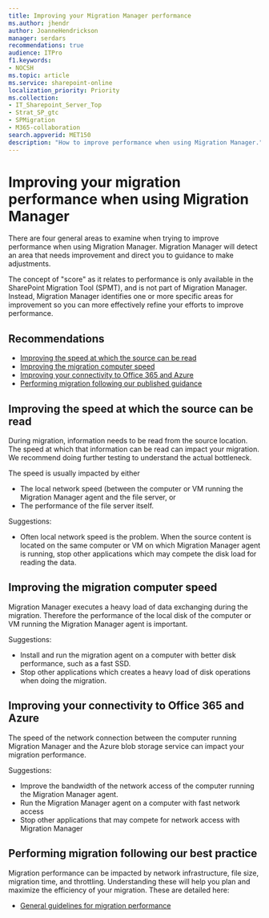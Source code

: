 ```yaml
---
title: Improving your Migration Manager performance
ms.author: jhendr
author: JoanneHendrickson
manager: serdars
recommendations: true
audience: ITPro
f1.keywords:
- NOCSH
ms.topic: article
ms.service: sharepoint-online
localization_priority: Priority
ms.collection: 
- IT_Sharepoint_Server_Top
- Strat_SP_gtc
- SPMigration
- M365-collaboration
search.appverid: MET150
description: "How to improve performance when using Migration Manager."
---
```

# Improving your migration performance when using Migration Manager

There are four general areas to examine when trying to improve performance when using Migration Manager.  Migration Manager will detect an area that needs improvement and direct you to guidance to make adjustments.

The concept of "score" as it relates to performance is only available in the SharePoint Migration Tool (SPMT), and is not part of Migration Manager.  Instead, Migration Manager identifies one or more specific areas for improvement so you can more effectively refine your efforts to improve performance.

## Recommendations 

-	[Improving the speed at which the source can be read](#improving-the-speed-at-which-the-source-can-be-read)
-	[Improving the migration computer speed](#improving-the-migration-computer-speed)
-	[Improving your connectivity to Office 365 and Azure](#improving-your-connectivity-to-office-365-and-azure)
-	[Performing migration following our published guidance](./sharepoint-online-and-onedrive-migration-speed.md)


## Improving the speed at which the source can be read 
During migration, information needs to be read from the source location. The speed at which that information can be read can impact your migration.  We recommend doing further testing to understand the actual bottleneck. 

The speed is usually impacted by either 
- The local network speed (between the computer or VM running the Migration Manager agent and the file server, or 
- The performance of the file server itself.

Suggestions:

- Often local network speed is the problem. When the source content is located on the same computer or VM on which Migration Manager agent is running, stop other applications which may compete the disk load for reading the data. 



## Improving the migration computer speed
Migration Manager executes a heavy load of data exchanging during the migration. Therefore the performance of the local disk of the computer or VM running the Migration Manager agent is important.

Suggestions:
 
- Install and run the migration agent on a computer with better disk performance, such as a fast SSD.
- Stop other applications which  creates a heavy load of disk operations when doing the migration.

## Improving your connectivity to Office 365 and Azure 

The speed of the network connection between the computer running Migration Manager and the Azure blob storage service can impact your migration performance.  

Suggestions: 

- Improve the bandwidth of the network access of the computer running the Migration Manager agent.
- Run the Migration Manager agent on a computer with fast network access
- Stop other applications that may compete for network access with Migration Manager


## Performing migration following our best practice 

Migration performance can be impacted by network infrastructure, file size, migration time, and throttling. Understanding these will help you plan and maximize the efficiency of your migration. These are detailed here:

- [General guidelines for migration performance](./sharepoint-online-and-onedrive-migration-speed.md)